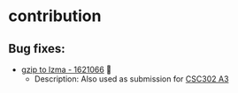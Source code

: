 # contribution

## Bug fixes:

- [gzip to lzma - 1621066](https://bugzilla.mozilla.org/show_bug.cgi?id=1621066) :rocket:
  - Description: Also used as submission for [CSC302 A3](./1621066/a3.md)
  
